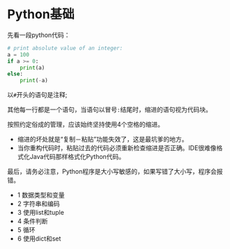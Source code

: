 # Python基础    
先看一段python代码：    
```py
# print absolute value of an integer:
a = 100
if a >= 0:
    print(a)
else:
    print(-a)
``` 

以`#`开头的语句是注释;  

其他每一行都是一个语句，当语句以冒号`:`结尾时，缩进的语句视为代码块。

按照约定俗成的管理，应该始终坚持使用4个空格的缩进。
- 缩进的坏处就是“复制－粘贴”功能失效了，这是最坑爹的地方。
- 当你重构代码时，粘贴过去的代码必须重新检查缩进是否正确。IDE很难像格式化Java代码那样格式化Python代码。

最后，请务必注意，Python程序是大小写敏感的，如果写错了大小写，程序会报错。  


- 1 数据类型和变量  
- 2 字符串和编码
- 3 使用list和tuple
- 4 条件判断
- 5 循环
- 6 使用dict和set